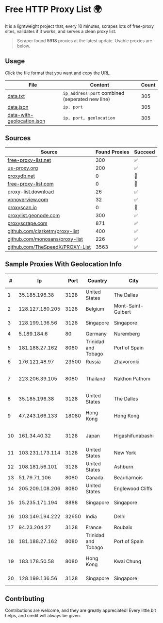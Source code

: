 
# Free HTTP Proxy List 🌍

It is a lightweight project that, every 10 minutes, scrapes lots of free-proxy sites, validates if it works, and serves a clean proxy list.


> Scraper found **5918** proxies at the latest update. Usable proxies are below.

## Usage

Click the file format that you want and copy the URL.


|File|Content|Count|
|----|-------|-----|
|[data.txt](https://raw.githubusercontent.com/themiralay/Proxy-List-World/master/data.txt)|`ip_address:port` combined (seperated new line)|305|
|[data.json](https://raw.githubusercontent.com/themiralay/Proxy-List-World/master/data.json)|`ip, port`|305|
|[data-with-geolocation.json](https://raw.githubusercontent.com/themiralay/Proxy-List-World/master/data-with-geolocation.json)|`ip, port, geolocation`|305|

## Sources

|Source|Found Proxies|Succeed|
|------|-------------|-------|
|[free-proxy-list.net](https://free-proxy-list.net)|300|✅|
|[us-proxy.org](https://www.us-proxy.org)|200|✅|
|[proxydb.net](http://proxydb.net)|0|🚫|
|[free-proxy-list.com](https://free-proxy-list.com/?page=&port=&type%5B%5D=http&type%5B%5D=https&up_time=0&search=Search)|0|🚫|
|[proxy-list.download](https://www.proxy-list.download/HTTP)|26|✅|
|[vpnoverview.com](https://vpnoverview.com/privacy/anonymous-browsing/free-proxy-servers)|32|✅|
|[proxyscan.io](https://www.proxyscan.io)|0|🚫|
|[proxylist.geonode.com](https://proxylist.geonode.com/api/proxy-list?limit=300&page=1&sort_by=lastChecked&sort_type=desc&protocols=http,https)|300|✅|
|[proxyscrape.com](https://api.proxyscrape.com/v2/?request=displayproxies&protocol=http&timeout=10000&country=all&ssl=all&anonymity=all)|871|✅|
|[github.com/clarketm/proxy-list](https://raw.githubusercontent.com/clarketm/proxy-list/master/proxy-list-raw.txt)|400|✅|
|[github.com/monosans/proxy-list](https://raw.githubusercontent.com/monosans/proxy-list/main/proxies/http.txt)|226|✅|
|[github.com/TheSpeedX/PROXY-List](https://raw.githubusercontent.com/TheSpeedX/PROXY-List/master/http.txt)|3563|✅|


## Sample Proxies With Geolocation Info

|#|Ip|Port|Country|City|Internet Service Provider|
|-|--|----|-------|----|-------------------------|
|1|35.185.196.38|3128|United States|The Dalles|Google LLC|
|2|128.127.180.205|3128|Belgium|Mont-Saint-Guibert|THGNET-VPS|
|3|128.199.136.56|3128|Singapore|Singapore|DigitalOcean, LLC|
|4|5.189.184.6|80|Germany|Nuremberg|Contabo GmbH|
|5|181.188.27.162|8080|Trinidad and Tobago|Port of Spain|Columbus Communications Trinidad Limited.|
|6|176.121.48.97|23500|Russia|Zhavoronki|ZAO Greenline|
|7|223.206.39.105|8080|Thailand|Nakhon Pathom|Triple T Broadband Public Company Limited|
|8|35.185.196.38|3128|United States|The Dalles|Google LLC|
|9|47.243.166.133|18080|Hong Kong|Hong Kong|Alibaba (US) Technology Co., Ltd.|
|10|161.34.40.32|3128|Japan|Higashifunabashi|NTT PC Communications, Inc.|
|11|103.231.173.114|3128|United States|New York|Netsec Limited|
|12|108.181.56.101|3128|United States|Ashburn|Psychz Networks|
|13|51.79.71.106|8080|Canada|Beauharnois|OVH SAS|
|14|205.209.108.206|8080|United States|Englewood Cliffs|Interserver, Inc|
|15|15.235.171.194|8888|Singapore|Singapore|OVH Singapore PTE. LTD|
|16|103.149.194.222|32650|India|Delhi|Kavya Internet Services Pvt Ltd|
|17|94.23.204.27|3128|France|Roubaix|OVH SAS|
|18|181.188.27.162|8080|Trinidad and Tobago|Port of Spain|Columbus Communications Trinidad Limited.|
|19|183.178.50.58|8080|Hong Kong|Kwai Chung|Hong Kong Broadband Network Ltd|
|20|128.199.136.56|3128|Singapore|Singapore|DigitalOcean, LLC|



## Contributing

Contributions are welcome, and they are greatly appreciated! Every
little bit helps, and credit will always be given.

